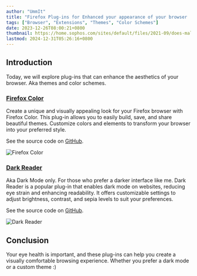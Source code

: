 ```yaml
---
author: "UmmIt"
title: "Firefox Plug-ins for Enhanced your appearance of your browser :)"
tags: ["Browser", "Extensions", "Themes", "Color Schemes"]
date: 2023-12-26T08:00:21+0800
thumbnail: https://home.sophos.com/sites/default/files/2021-09/does-malware-exist.jpeg
lastmod: 2024-12-31T05:26:16+0800
---
```


## Introduction

Today, we will explore plug-ins that can enhance the aesthetics of your browser. Aka themes and color schemes.

### [Firefox Color](https://addons.mozilla.org/zh-TW/firefox/addon/firefox-color/)

Create a unique and visually appealing look for your Firefox browser with Firefox Color. This plug-in allows you to easily build, save, and share beautiful themes. Customize colors and elements to transform your browser into your preferred style.

See the source code on [GitHub](https://github.com/mozilla/FirefoxColor).

![Firefox Color](https://addons.mozilla.org/user-media/previews/full/216/216725.png?modified=1622133685)

### [Dark Reader](https://addons.mozilla.org/en-US/firefox/addon/darkreader/)

Aka Dark Mode only. For those who prefer a darker interface like me. Dark Reader is a popular plug-in that enables dark mode on websites, reducing eye strain and enhancing readability. It offers customizable settings to adjust brightness, contrast, and sepia levels to suit your preferences.

See the source code on [GitHub](https://github.com/darkreader/darkreader).

![Dark Reader](https://addons.mozilla.org/user-media/previews/full/201/201070.png?modified=1638883247)

## Conclusion

Your eye health is important, and these plug-ins can help you create a visually comfortable browsing experience. Whether you prefer a dark mode or a custom theme :)
